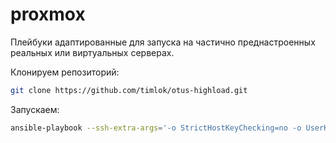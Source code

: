 # proxmox

Плейбуки адаптированные для запуска на частично преднастроенных реальных или виртуальных серверах.

Клонируем репозиторий:

```bash
git clone https://github.com/timlok/otus-highload.git
```

Запускаем:

```bash
ansible-playbook --ssh-extra-args='-o StrictHostKeyChecking=no -o UserKnownHostsFile=/dev/null' /home/otus/otus-highload/provisioning_proxmox/HA/00_all.yml -i /home/otus/otus-highload/provisioning_proxmox/HA/hosts --extra-vars @/home/otus/otus-highload/provisioning_proxmox/HA/variables --list-tasks
```
